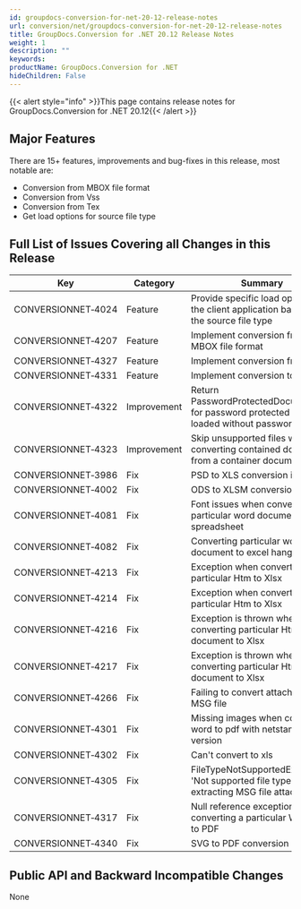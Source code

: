 ```yaml
---
id: groupdocs-conversion-for-net-20-12-release-notes
url: conversion/net/groupdocs-conversion-for-net-20-12-release-notes
title: GroupDocs.Conversion for .NET 20.12 Release Notes
weight: 1
description: ""
keywords: 
productName: GroupDocs.Conversion for .NET
hideChildren: False
---
```

{{< alert style="info" >}}This page contains release notes for GroupDocs.Conversion for .NET 20.12{{< /alert >}}

## Major Features

There are 15+ features, improvements and bug-fixes in this release, most notable are:

*   Conversion from MBOX file format
*   Conversion from Vss 
*   Conversion from Tex
*   Get load options for source file type

## Full List of Issues Covering all Changes in this Release


| Key | Category | Summary |
| --- | --- | --- |
| CONVERSIONNET&#8209;4024 | Feature | Provide specific load options to the client application based on the source file type |
| CONVERSIONNET&#8209;4207 | Feature | Implement conversion from MBOX file format |
| CONVERSIONNET&#8209;4327 | Feature | Implement conversion from Vss |
| CONVERSIONNET&#8209;4331 | Feature | Implement conversion to Tex |
| CONVERSIONNET&#8209;4322 | Improvement | Return PasswordProtectedDocumentInfo for password protected files loaded without password |
| CONVERSIONNET&#8209;4323 | Improvement | Skip unsupported files when converting contained documents from a container document |
| CONVERSIONNET&#8209;3986 | Fix | PSD to XLS conversion issue |
| CONVERSIONNET&#8209;4002 | Fix | ODS to XLSM conversion issue |
| CONVERSIONNET&#8209;4081 | Fix | Font issues when converting particular word document to spreadsheet |
| CONVERSIONNET&#8209;4082 | Fix | Converting particular word document to excel hangs |
| CONVERSIONNET&#8209;4213 | Fix | Exception when converting particular Htm to Xlsx |
| CONVERSIONNET&#8209;4214 | Fix | Exception when converting particular Htm to Xlsx |
| CONVERSIONNET&#8209;4216 | Fix | Exception is thrown when converting particular Html document to Xlsx |
| CONVERSIONNET&#8209;4217 | Fix | Exception is thrown when converting particular Html document to Xlsx |
| CONVERSIONNET&#8209;4266 | Fix | Failing to convert attachments in MSG file |
| CONVERSIONNET&#8209;4301 | Fix | Missing images when converting word to pdf with netstandard version |
| CONVERSIONNET&#8209;4302 | Fix | Can't convert to xls |
| CONVERSIONNET&#8209;4305 | Fix | FileTypeNotSupportedException: 'Not supported file type' when extracting MSG file attachments |
| CONVERSIONNET&#8209;4317 | Fix | Null reference exception when converting a particular Word file to PDF |
| CONVERSIONNET&#8209;4340 | Fix | SVG to PDF conversion issue |


## Public API and Backward Incompatible Changes

None
